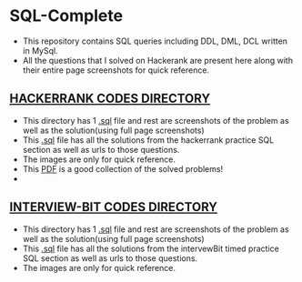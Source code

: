 # SQL-Complete

* This repository contains SQL queries including DDL, DML, DCL written in MySql.
* All the questions that I solved on Hackerank are present here along with their entire page screenshots for quick reference.

## <a href="https://github.com/ravi0531rp/b-databases/tree/master/a-sql/HackerRankCodes">HACKERRANK CODES DIRECTORY</a>

* This directory has 1 <a href = "https://github.com/ravi0531rp/b-databases/tree/master/a-sql/HackerRankCodes/Q001.sql">.sql</a> file and rest are screenshots of the problem as well as the solution(using full page screenshots)
* This <a href = "https://github.com/ravi0531rp/b-databases/tree/master/a-sql/HackerRankCodes/Q001.sql">.sql</a> file has all the solutions from the hackerrank practice SQL section as well as urls to those questions.
* The images are only for quick reference.
* This [PDF](https://github.com/ravi0531rp/b-databases/tree/master/a-sql/HackerRankCodes/HackerRankSQL.pdf) is a good collection of the solved problems!
* 
## <a href="https://github.com/ravi0531rp/b-databases/tree/master/a-sql/InterviewBitCodes">INTERVIEW-BIT CODES DIRECTORY</a>

* This directory has 1 <a href = "https://github.com/ravi0531rp/b-databases/tree/master/a-sql/InterviewBitCodes/Q002.sql">.sql</a> file and rest are screenshots of the problem as well as the solution(using full page screenshots)
* This <a href = "https://github.com/ravi0531rp/b-databases/tree/master/a-sql/InterviewBitCodes/Q002.sql">.sql</a> file has all the solutions from the intervewBit timed practice SQL section as well as urls to those questions.
* The images are only for quick reference.
